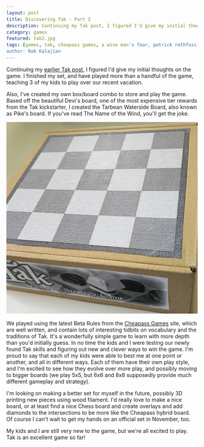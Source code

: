 ```yaml
---
layout: post
title: Discovering Tak - Part 2
description: Continuing my Tak post, I figured I'd give my initial thoughts on the game.
category: games
featured: tak2.jpg
tags: [games, tak, cheapass games, a wise man's fear, patrick rothfuss]
author: Rob Kalajian
---
```


Continuing my [earlier Tak post](http://pawnsperspective.com/Discovering-Tak/), I figured I'd give my initial thoughts on the game. I finished my set, and have played more than a handful of the game, teaching 3 of my kids to play over our recent vacation.

Also, I've created my own box/board combo to store and play the game. Based off the beautiful Devi's board, one of the most expensive tier rewards from the Tak kickstarter, I created the Tarbean Waterside Board, also known as Pike's board. If you've read The Name of the Wind, you'll get the joke.

![Tak Printed](/images/tak/pikesboard.jpg)

We played using the latest Beta Rules from the [Cheapass Games](http://cheapass.com/node/215) site, which are well written, and contain lots of interesting tidbits on vocabulary and the traditions of Tak. It's a wonderfully simple game to learn with more depth than you'd initially guess. In no time the kids and I were testing our newly found Tak skills and figuring out new and clever ways to win the game. I'm proud to say that each of my kids were able to best me at one point or another, and all in different ways. Each of them have their own play style, and I'm excited to see how they evolve over more play, and possibly moving to bigger boards (we play 5x5, but 6x6 and 8x8 supposedly provide much different gameplay and strategy).

I'm looking on making a better set for myself in the future, possibly 3D printing new pieces using wood filament. I'd really love to make a nice board, or at least find a nice Chess board and create overlays and add diamonds to the intersections to be more like the Cheapass hybrid board. Of course I can't wait to get my hands on an official set in November, too.

My kids and I are still very new to the game, but we're all excited to play. Tak is an excellent game so far!
